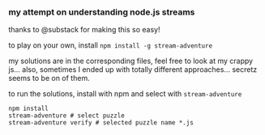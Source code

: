 ### my attempt on understanding node.js streams

thanks to @substack for making this so easy! 

to play on your own, install `npm install -g stream-adventure`

my solutions are in the corresponding files, feel free to look at my crappy js... also, sometimes I ended up with totally different approaches... secretz seems to be on of them.

to run the solutions, install with npm and select with `stream-adventure`

    npm install 
    stream-adventure # select puzzle
    stream-adventure verify # selected puzzle name *.js